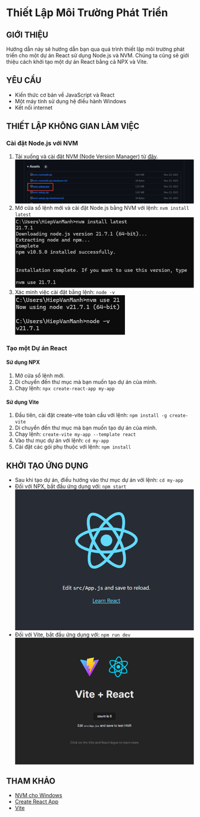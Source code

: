 # Thiết Lập Môi Trường Phát Triển

## GIỚI THIỆU

Hướng dẫn này sẽ hướng dẫn bạn qua quá trình thiết lập môi trường phát triển cho một dự án React sử dụng Node.js và NVM. Chúng ta cũng sẽ giới thiệu cách khởi tạo một dự án React bằng cả NPX và Vite.

## YÊU CẦU

- Kiến thức cơ bản về JavaScript và React
- Một máy tính sử dụng hệ điều hành Windows
- Kết nối internet

## THIẾT LẬP KHÔNG GIAN LÀM VIỆC

### Cài đặt Node.js với NVM

1. Tải xuống và cài đặt NVM (Node Version Manager) từ [đây](https://github.com/coreybutler/nvm-windows/releases).
![1710747311696](image/Day-01-Settingupthedevelopmentenvironment/1710747311696.png)
2. Mở cửa sổ lệnh mới và cài đặt Node.js bằng NVM với lệnh: `nvm install latest`
![1710747397511](image/Day-01-Settingupthedevelopmentenvironment/1710747397511.png)
3. Xác minh việc cài đặt bằng lệnh: `node -v`
![1710747421767](image/Day-01-Settingupthedevelopmentenvironment/1710747421767.png)

### Tạo một Dự án React

#### Sử dụng NPX

1. Mở cửa sổ lệnh mới.
2. Di chuyển đến thư mục mà bạn muốn tạo dự án của mình.
3. Chạy lệnh: `npx create-react-app my-app`

#### Sử dụng Vite

1. Đầu tiên, cài đặt create-vite toàn cầu với lệnh: `npm install -g create-vite`
2. Di chuyển đến thư mục mà bạn muốn tạo dự án của mình.
3. Chạy lệnh: `create-vite my-app --template react`
4. Vào thư mục dự án với lệnh: `cd my-app`
5. Cài đặt các gói phụ thuộc với lệnh: `npm install`

## KHỞI TẠO ỨNG DỤNG

- Sau khi tạo dự án, điều hướng vào thư mục dự án với lệnh: `cd my-app`
- Đối với NPX, bắt đầu ứng dụng với: `npm start`
![1710747775084](image/Day-01-Settingupthedevelopmentenvironment/1710747775084.png)
- Đối với Vite, bắt đầu ứng dụng với: `npm run dev`
![1710747937571](image/Day-01-Settingupthedevelopmentenvironment/1710747937571.png)

## THAM KHẢO

- [NVM cho Windows](https://github.com/coreybutler/nvm-windows)
- [Create React App](https://create-react-app.dev/)
- [Vite](https://vitejs.dev/)

